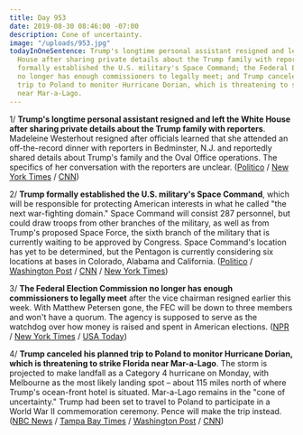 ```yaml
---
title: Day 953
date: 2019-08-30 08:46:00 -07:00
description: Cone of uncertainty.
image: "/uploads/953.jpg"
todayInOneSentence: Trump's longtime personal assistant resigned and left the White
  House after sharing private details about the Trump family with reporters; Trump
  formally established the U.S. military's Space Command; the Federal Election Commission
  no longer has enough commissioners to legally meet; and Trump canceled his planned
  trip to Poland to monitor Hurricane Dorian, which is threatening to strike Florida
  near Mar-a-Lago.
---
```


1/ **Trump's longtime personal assistant resigned and left the White House after sharing private details about the Trump family with reporters**. Madeleine Westerhout resigned after officials learned that she attended an off-the-record dinner with reporters in Bedminster, N.J. and reportedly shared details about Trump's family and the Oval Office operations. The specifics of her conversation with the reporters are unclear. ([Politico](https://www.politico.com/story/2019/08/29/trump-madeleine-westerhout-white-house-1478767) / [New York Times](https://www.nytimes.com/2019/08/29/us/politics/trump-madeleine-westerhout.html) / [CNN](https://www.cnn.com/2019/08/29/politics/trump-personal-assistant-madeleine-westerhout/index.html))

2/ **Trump formally established the U.S. military's Space Command**, which will be responsible for protecting American interests in what he called "the next war-fighting domain." Space Command will consist 287 personnel, but could draw troops from other branches of the military, as well as from Trump's proposed Space Force, the sixth branch of the military that is currently waiting to be approved by Congress. Space Command's location has yet to be determined, but the Pentagon is currently considering six locations at bases in Colorado, Alabama and California. ([Politico](https://www.politico.com/story/2019/08/29/trump-military-space-command-1693825) / [Washington Post](https://www.washingtonpost.com/technology/2019/08/29/trump-officially-launches-us-space-command-counter-russia-china-threats/) / [CNN](https://www.cnn.com/2019/08/29/politics/trump-space-command/index.html) / [New York Times](https://www.nytimes.com/2019/08/29/us/politics/trump-space-command-force.html))

3/ **The Federal Election Commission no longer has enough commissioners to legally meet** after the vice chairman resigned earlier this week. With Matthew Petersen gone, the FEC will be down to three members and won't have a quorum. The agency is supposed to serve as the watchdog over how money is raised and spent in American elections. ([NPR](https://www.npr.org/2019/08/30/755523088/as-fec-nears-shutdown-priorities-such-as-stopping-election-interference-on-hold) / [New York Times](https://www.nytimes.com/2019/08/26/us/politics/federal-election-commission.html) / [USA Today](https://www.usatoday.com/story/news/politics/2019/08/26/fec-departure-leaves-campaign-finance-watchdog-hamstrung-ahead-2020/2124236001/))

4/ **Trump canceled his planned trip to Poland to monitor Hurricane Dorian, which is threatening to strike Florida near Mar-a-Lago**. The storm is projected to make landfall as a Category 4 hurricane on Monday, with Melbourne as the most likely landing spot – about 115 miles north of where Trump's ocean-front hotel is situated. Mar-a-Lago remains in the "cone of uncertainty." Trump had been set to travel to Poland to participate in a World War II commemoration ceremony. Pence will make the trip instead. ([NBC News](https://www.nbcnews.com/politics/politics-news/trump-cancels-trip-poland-deal-hurricane-dorian-n1048036) / [Tampa Bay Times](https://www.tampabay.com/hurricane/2019/08/29/trumps-mar-a-lago-is-in-the-projected-path-of-hurricane-dorian/) / [Washington Post](https://www.washingtonpost.com/politics/trump-cancels-trip-to-poland-says-he-is-staying-in-the-us-to-monitor-hurricane-dorian/2019/08/29/1749da9c-ca9a-11e9-a1fe-ca46e8d573c0_story.html) / [CNN](https://www.cnn.com/2019/08/29/politics/donald-trump-poland-hurricane-dorian/index.html))